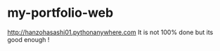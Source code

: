 # my-portfolio-web
http://hanzohasashi01.pythonanywhere.com
It is not 100% done but its good enough !
